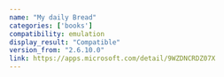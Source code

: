 ```yaml
---
name: "My daily Bread"
categories: ['books']
compatibility: emulation
display_result: "Compatible"
version_from: "2.6.10.0"
link: https://apps.microsoft.com/detail/9WZDNCRDZ07X
---
```

